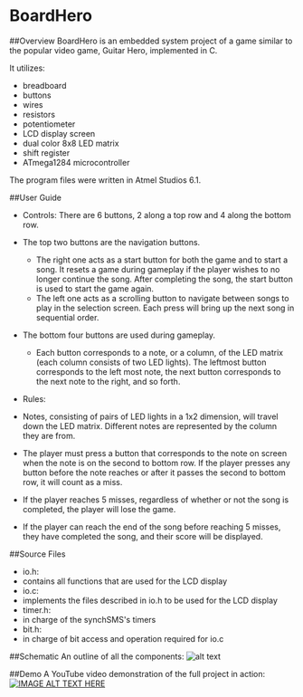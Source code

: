 # BoardHero
##Overview
BoardHero is an embedded system project of a game similar to the popular video game, Guitar Hero, implemented in C. 

It utilizes:
* breadboard
* buttons
* wires
* resistors
* potentiometer
* LCD display screen
* dual color 8x8 LED matrix
* shift register
* ATmega1284 microcontroller

The program files were written in Atmel Studios 6.1. 

##User Guide
* Controls: There are 6 buttons, 2 along a top row and 4 along the bottom row. 
 * The top two buttons are the navigation buttons. 
   * The right one acts as a start button for both the game and to start a song. It resets a game during gameplay if the player wishes to no longer continue the song. After completing the song, the start button is used to start the game again.
    * The left one acts as a scrolling button to navigate between songs to play in the selection screen. Each press will bring up the next song in sequential order.
 * The bottom four buttons are used during gameplay. 
   * Each button corresponds to a note, or a column, of the LED matrix (each column consists of two LED lights). The leftmost button corresponds to the left most note, the next button corresponds to the next note to the right, and so forth.

* Rules: 
 * Notes, consisting of pairs of LED lights in a 1x2 dimension, will travel down the LED matrix. Different notes are represented by the column they are from. 
 * The player must press a button that corresponds to the note on screen when the note is on the second to bottom row. If the player presses any button before the note reaches or after it passes the second to bottom row, it will count as a miss. 
 * If the player reaches 5 misses, regardless of whether or not the song is completed, the player will lose the game. 
 * If the player can reach the end of the song before reaching 5 misses, they have completed the song, and their score will be displayed.

##Source Files
* io.h:
 * contains all functions that are used for the LCD display
* io.c:
 * implements the files described in io.h to be used for the LCD display
* timer.h:
 * in charge of the synchSMS's timers
* bit.h:
 * in charge of bit access and operation required for io.c 
 
##Schematic
An outline of all the components:
![alt text](http://imgur.com/YaASjHF.png "Schematic")

##Demo
A YouTube video demonstration of the full project in action:
[![IMAGE ALT TEXT HERE](https://i.ytimg.com/vi/dPNF3gffw-8/sddefault.jpg)](https://www.youtube.com/watch?v=dPNF3gffw-8)
